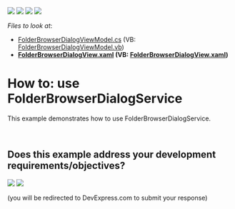 <!-- default badges list -->
![](https://img.shields.io/endpoint?url=https://codecentral.devexpress.com/api/v1/VersionRange/128658259/15.1.7%2B)
[![](https://img.shields.io/badge/Open_in_DevExpress_Support_Center-FF7200?style=flat-square&logo=DevExpress&logoColor=white)](https://supportcenter.devexpress.com/ticket/details/T298257)
[![](https://img.shields.io/badge/📖_How_to_use_DevExpress_Examples-e9f6fc?style=flat-square)](https://docs.devexpress.com/GeneralInformation/403183)
[![](https://img.shields.io/badge/💬_Leave_Feedback-feecdd?style=flat-square)](#does-this-example-address-your-development-requirementsobjectives)
<!-- default badges end -->
<!-- default file list -->
*Files to look at*:

* [FolderBrowserDialogViewModel.cs](./CS/FolderBrowserDialogServiceSample/ViewModels/FolderBrowserDialogViewModel.cs) (VB: [FolderBrowserDialogViewModel.vb](./VB/FolderBrowserDialogServiceSample/ViewModels/FolderBrowserDialogViewModel.vb))
* **[FolderBrowserDialogView.xaml](./CS/FolderBrowserDialogServiceSample/Views/FolderBrowserDialogView.xaml) (VB: [FolderBrowserDialogView.xaml](./VB/FolderBrowserDialogServiceSample/Views/FolderBrowserDialogView.xaml))**
<!-- default file list end -->
# How to: use FolderBrowserDialogService


This example demonstrates how to use FolderBrowserDialogService.

<br/>


<!-- feedback -->
## Does this example address your development requirements/objectives?

[<img src="https://www.devexpress.com/support/examples/i/yes-button.svg"/>](https://www.devexpress.com/support/examples/survey.xml?utm_source=github&utm_campaign=how-to-use-wpf-folderbrowserdialogservice&~~~was_helpful=yes) [<img src="https://www.devexpress.com/support/examples/i/no-button.svg"/>](https://www.devexpress.com/support/examples/survey.xml?utm_source=github&utm_campaign=how-to-use-wpf-folderbrowserdialogservice&~~~was_helpful=no)

(you will be redirected to DevExpress.com to submit your response)
<!-- feedback end -->
